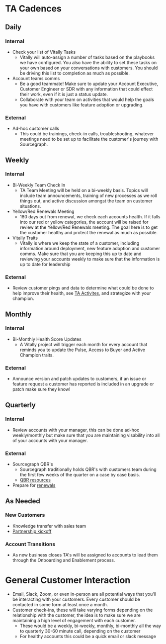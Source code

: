 # TA Cadences
## Daily

### Internal
- Check your list of Vitally Tasks
  - Vitally will auto-assign a number of tasks based on the playbooks we have configured. You also have the ability to set these tasks on your own based on your conversations with customers. You should be driving this list to completion as much as possible.
- Account teams comms
  - Be a good teammate! Make sure to update your Account Executive, Customer Engineer or SDR with any information that could effect their work, even if it is just a status update.
  - Collaborate with your team on activities that would help the goals you have with customers like feature adoption or upgrading.

### External
- Ad-hoc customer calls
  - This could be trainings, check-in calls, troubleshooting, whatever meetings need to be set up to facilitate the customer's journey with Sourcegraph.


## Weekly

### Internal
- Bi-Weekly Team Check In
  - TA Team Meeting will be held on a bi-weekly basis. Topics will include team announcements, training of new processes as we roll things out, and active discussion amongst the team on customer situations.
- Yellow/Red Renewals Meeting
  - 180 days out from renewal, we check each accounts health. If it falls into our red or yellow categories, the account will be raised for review at the Yellow/Red Renewals meeting. The goal here is to get the customer healthy and protect the renewal as much as possible.
- Vitally Traits
  - Vitally is where we keep the state of a customer, including information around deployment, new feature adoption and customer comms. Make sure that you are keeping this up to date and reviewing your accounts weekly to make sure that the information is up to date for leadership

### External
- Review customer pings and data to determine what could be done to help improve their health, see [TA Activites](../ta-activites.md), and strategize with your champion.


## Monthly

### Internal
- Bi-Monthly Health Score Updates
  - A Vitally project will trigger each month for every account that reminds you to update the Pulse, Access to Buyer and Active Champion traits.

### External
- Announce version and patch updates to customers, if an issue or feature request a customer has reported is included in an upgrade or patch make sure they know!


## Quarterly

### Internal
- Review accounts with your manager, this can be done ad-hoc weekly/monthly but make sure that you are maintaining visability into all of your accounts with your manager.

### External
- Sourcegraph QBR's
  - Sourcegraph traditionally holds QBR's with customers team during the first few weeks of the quarter on a case by case basis.
  - [QBR resources](../team-culture/working-with-customers.md/#qbrs)
- Prepare for [renewals](../team-culture/working-with-customers.md/#renewal-process)

## As Needed

### New Customers
- Knowledge transfer with sales team
- [Partnership kickoff](../team-culture/working-with-customers.md/#post-sales-partnership-kickoff)

### Account Transitions
- As new business closes TA's will be assigned to accounts to lead them through the Onboarding and Enablement process.

# General Customer Interaction
- Email, Slack, Zoom, or even in-person are all potential ways that you'll be interacting with your customers. Every customer should be contacted in some form at least once a month.
- Customer check-ins, these will take varying forms depending on the relationship with the customer, the idea is to make sure we are maintaining a high level of engagement with each customer.
  - These would be a weekly, bi-weekly, monthly, bi-monthly all the way to quarterly 30-60 minute call, depending on the customer
  - For healthy accounts this could be a quick email or slack message

